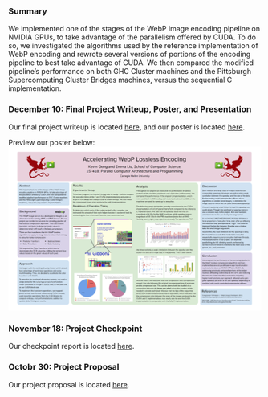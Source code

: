 ### Summary

We implemented one of the stages of the WebP image encoding pipeline on NVIDIA GPUs, to take advantage of the parallelism offered by CUDA. To do so, we investigated the algorithms used by the reference implementation of WebP encoding and rewrote several versions of portions of the encoding pipeline to best take advantage of CUDA. We then compared the modified pipeline’s performance on both GHC Cluster machines and the Pittsburgh Supercomputing Cluster Bridges machines, versus the sequential C implementation.

### December 10: Final Project Writeup, Poster, and Presentation

Our final project writeup is located [here](final_report.pdf), and our poster is located [here](poster.pdf).

Preview our poster below:
![](poster_preview.png?raw=true "Preview Poster")


### November 18: Project Checkpoint

Our checkpoint report is located [here](checkpoint.pdf).

### Octobr 30: Project Proposal

Our project proposal is located [here](proposal.pdf).
